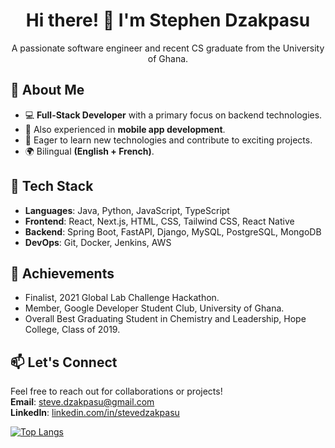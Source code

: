 <h1 align="center">Hi there! 👋 I'm Stephen Dzakpasu</h1>
<p align="center">
  A passionate software engineer and recent CS graduate from the University of Ghana.
</p>

## 🚀 About Me

- 💻 **Full-Stack Developer** with a primary focus on backend technologies.
- 📱 Also experienced in **mobile app development**.
- 🌱 Eager to learn new technologies and contribute to exciting projects.
- 🌍 Bilingual **(English + French)**.

## 🔧 Tech Stack

- **Languages**: Java, Python, JavaScript, TypeScript
- **Frontend**: React, Next.js, HTML, CSS, Tailwind CSS, React Native
- **Backend**: Spring Boot, FastAPI, Django, MySQL, PostgreSQL, MongoDB
- **DevOps**: Git, Docker, Jenkins, AWS

## 🌟 Achievements

- Finalist, 2021 Global Lab Challenge Hackathon.
- Member, Google Developer Student Club, University of Ghana.
- Overall Best Graduating Student in Chemistry and Leadership, Hope College, Class of 2019.

## 📫 Let's Connect

Feel free to reach out for collaborations or projects!  
**Email**: steve.dzakpasu@gmail.com  
**LinkedIn**: [linkedin.com/in/stevedzakpasu](https://linkedin.com/in/stevedzakpasu) 

[![Top Langs](https://github-readme-stats.vercel.app/api/top-langs/?username=stevedzakpasu&layout=compact&langs_count=10&theme=github_dark&hide_border=true&count-private=true)](https://github.com/stevedzakpasu)
